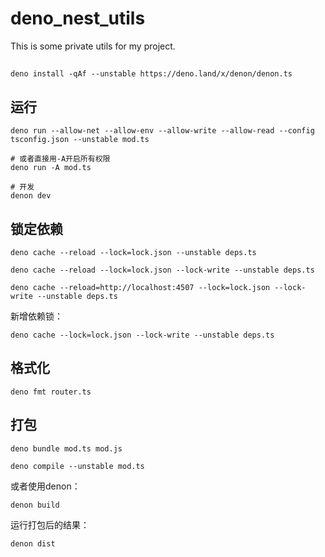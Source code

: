 # deno_nest_utils

This is some private utils for my project.

## 

```
deno install -qAf --unstable https://deno.land/x/denon/denon.ts
```

## 运行

```
deno run --allow-net --allow-env --allow-write --allow-read --config tsconfig.json --unstable mod.ts

# 或者直接用-A开启所有权限
deno run -A mod.ts

# 开发
denon dev
```

## 锁定依赖

```
deno cache --reload --lock=lock.json --unstable deps.ts

deno cache --reload --lock=lock.json --lock-write --unstable deps.ts

deno cache --reload=http://localhost:4507 --lock=lock.json --lock-write --unstable deps.ts
```

新增依赖锁：
```
deno cache --lock=lock.json --lock-write --unstable deps.ts
```

## 格式化

```shell
deno fmt router.ts
```

## 打包

```
deno bundle mod.ts mod.js

deno compile --unstable mod.ts
```

或者使用denon：
```
denon build
```

运行打包后的结果：
```
denon dist
```
